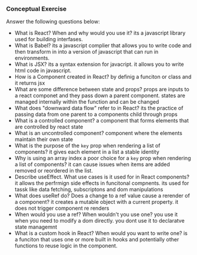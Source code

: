 ### Conceptual Exercise

Answer the following questions below:

- What is React? When and why would you use it?
its a javascript library used for building interfases. 
- What is Babel?
its a javascript complier that allows you to write code and then transform in into a version of javascript that can run in environments. 
- What is JSX?
its a syntax extension for javacript. it allows you to write html code in javascript.
- How is a Component created in React?
by definig a funciton or class and it returns jsx
- What are some difference between state and props?
props are inputs to a react componet and they pass down a parent component. states are managed internally within the function and can be changed 
- What does "downward data flow" refer to in React?
its the practice of passing data from one parent to a components child through props
- What is a controlled component?
a component that forms elements that are controlled by react state 
- What is an uncontrolled component?
component where the elements maintain their own state
- What is the purpose of the `key` prop when rendering a list of components?
it gives each element in a list a stable identity 
- Why is using an array index a poor choice for a `key` prop when rendering a list of components?
it can cause issues when items are added removed or reordered in the list. 
- Describe useEffect.  What use cases is it used for in React components?
it allows the perfrmign side effects in funcitonal compnents. its used for tassk like data fetching, subscriptons and dom manipulations 
- What does useRef do?  Does a change to a ref value cause a rerender of a component?
it creates a mutable object with a current property. it does not trigger component re renders
- When would you use a ref? When wouldn't you use one?
you use it when you need to modify a dom directly. you dont use it to declaratve state managemnt 
- What is a custom hook in React? When would you want to write one?
is a funciton that uses one or more built in hooks and potentially other functions to reuse logic in the component. 